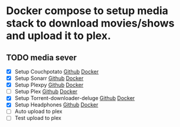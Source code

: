 # Docker compose to setup media stack to download movies/shows and upload it to plex.

## TODO media sever
- [x] Setup Couchpotato [Github](https://github.com/linuxserver/docker-couchpotato) [Docker](https://hub.docker.com/r/linuxserver/couchpotato/)
- [x] Setup Sonarr [Github](https://github.com/linuxserver/docker-sonarr) [Docker](https://hub.docker.com/r/linuxserver/sonarr/)
- [x] Setup Plexpy [Github](https://github.com/linuxserver/docker-headphones) [Docker](https://hub.docker.com/r/linuxserver/plexpy/)
- [ ] Setup Plex [Github](https://github.com/linuxserver/docker-plex) [Docker](https://hub.docker.com/r/linuxserver/plex/)
- [x] Setup Torrent-downloader-deluge [Github](https://github.com/linuxserver/docker-deluge) [Docker](https://hub.docker.com/r/linuxserver/deluge/)
- [x] Setup Headphones [Github](https://github.com/linuxserver/docker-headphones) [Docker](https://hub.docker.com/r/linuxserver/headphones/)
- [ ] Auto upload to plex 
- [ ] Test upload to plex
